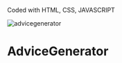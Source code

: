 Coded with HTML, CSS, JAVASCRIPT

![advicegenerator](https://user-images.githubusercontent.com/90700338/199852606-b28472f5-db54-46db-9681-ed635cfd33b1.png)


# AdviceGenerator
